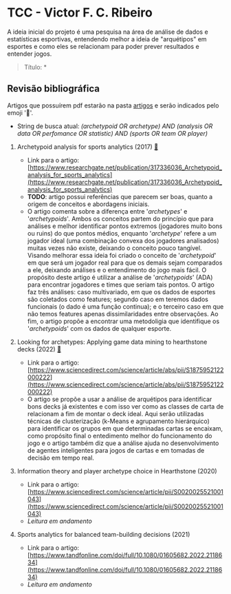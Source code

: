 # TCC - Victor F. C. Ribeiro
A ideia inicial do projeto é uma pesquisa na área de análise de dados e estatísticas esportivas, entendendo melhor a ideia de "arquétipos" em esportes e como eles se relacionam para poder prever resultados e entender jogos.

> Título: *

## Revisão bibliográfica
Artigos que possuírem pdf estarão na pasta [artigos](./artigos) e serão indicados pelo emoji  ':bookmark_tabs:'.

* String de busca atual: _(archetypoid OR archetype) AND (analysis OR data OR perfomance OR statistic) AND (sports OR team OR player)_

1. Archetypoid analysis for sports analytics (2017) [:bookmark_tabs:](./artigos/Archetypoid-Analysis--Vinue&Epifanio.pdf)
   - Link para o artigo: [https://www.researchgate.net/publication/317336036_Archetypoid_analysis_for_sports_analytics](https://www.researchgate.net/publication/317336036_Archetypoid_analysis_for_sports_analytics)
   - **TODO**: artigo possui referências que parecem ser boas, quanto a origem de conceitos e abordagens iniciais.
   - O artigo comenta sobre a diferença entre '_archetypes_' e '_archetypoids_'. Ambos os conceitos partem do princípio que para análises e melhor identificar pontos extremos (jogadores muito bons ou ruins) do que pontos médios, enquanto '_archetype_' refere a um jogador ideal (uma combinação convexa dos jogadores analisados) muitas vezes não existe, deixando o conceito pouco tangível. Visando melhorar essa ideia foi criado o conceito de '_archetypoid_' em que será um jogador real para que os demais sejam comparados a ele, deixando análises e o entendimento do jogo mais fácil. O propósito deste artigo é utilizar a análise de '_archetypoids_' (ADA) para encontrar jogadores e times que seriam tais pontos. O artigo faz três análises: caso multivariado, em que os dados de esportes são coletados como features; segundo caso em teremos dados funcionais (o dado é uma função continua); e o terceiro caso em que não temos features apenas dissimilaridades entre observações. Ao fim, o artigo propõe a encontrar uma metodoligia que identifique os '_archetypoids_' com os dados de qualquer esporte.
  
2. Looking for archetypes: Applying game data mining to hearthstone decks (2022) [:bookmark_tabs:](./artigos/Applying-game-data-mining-to-hearthstone-decks.pdf)
   - Link para o artigo: [https://www.sciencedirect.com/science/article/abs/pii/S1875952122000222](https://www.sciencedirect.com/science/article/abs/pii/S1875952122000222)
   - O artigo se propõe a usar a análise de arquétipos para identificar bons decks já existentes e com isso ver como as classes de carta de relacionam a fim de montar o deck ideal. Aqui serão utilizadas técnicas de clusterização (k-Means e agrupamento hierárquico) para identificar os grupos em que determinadas cartas se encaixam, como propósito final o entedimento melhor do funcionamento do jogo e o artigo também diz que a análise ajuda no desenvolvimento de agentes inteligentes para jogos de cartas e em tomadas de decisão em tempo real.
  
3. Information theory and player archetype choice in Hearthstone (2020)
   - Link para o artigo: [https://www.sciencedirect.com/science/article/pii/S0020025521001043](https://www.sciencedirect.com/science/article/pii/S0020025521001043)
   - _Leitura em andamento_
  
4. Sports analytics for balanced team-building decisions (2021)
   - Link para o artigo: [https://www.tandfonline.com/doi/full/10.1080/01605682.2022.2118634](https://www.tandfonline.com/doi/full/10.1080/01605682.2022.2118634)
   - _Leitura em andamento_
